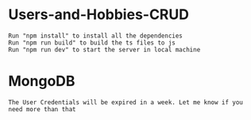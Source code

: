 # Users-and-Hobbies-CRUD

    Run "npm install" to install all the dependencies
    Run "npm run build" to build the ts files to js
    Run "npm run dev" to start the server in local machine


# MongoDB
    The User Credentials will be expired in a week. Let me know if you need more than that
